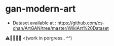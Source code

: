 # gan-modern-art

- Dataset available at : <https://github.com/cs-chan/ArtGAN/tree/master/WikiArt%20Dataset>

⚠️🚧👷🏻‍♂️ <(work in porgress.. ^^)
